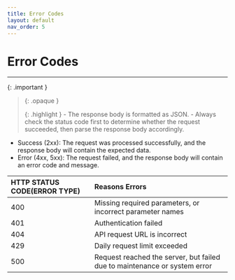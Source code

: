 ```yaml
---
title: Error Codes
layout: default
nav_order: 5
---
```


# Error Codes
---

{: .important }
> {: .opaque }
> <div markdown="block">
> {: .highlight }
> - The response body is formatted as JSON.
> - Always check the status code first to determine whether the request succeeded, then parse the response body accordingly.
> </div>

- Success (2xx): The request was processed successfully, and the response body will contain the expected data.
- Error (4xx, 5xx): The request failed, and the response body will contain an error code and message.


| HTTP STATUS CODE(ERROR TYPE) | Reasons Errors |
|:-------------|:------------------|
| 400           | Missing required parameters, or incorrect parameter names |
| 401 | Authentication failed |
| 404           | API request URL is incorrect |
| 429           | Daily request limit exceeded |
| 500           | Request reached the server, but failed due to maintenance or system error |